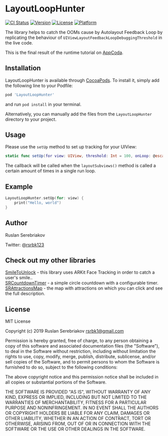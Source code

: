 # LayoutLoopHunter

[![CI Status](https://img.shields.io/travis/rsrbk/LayoutLoopHunter.svg?style=flat)](https://travis-ci.org/rsrbk/LayoutLoopHunter)
[![Version](https://img.shields.io/cocoapods/v/LayoutLoopHunter.svg?style=flat)](https://cocoapods.org/pods/LayoutLoopHunter)
[![License](https://img.shields.io/cocoapods/l/LayoutLoopHunter.svg?style=flat)](https://cocoapods.org/pods/LayoutLoopHunter)
[![Platform](https://img.shields.io/cocoapods/p/LayoutLoopHunter.svg?style=flat)](https://cocoapods.org/pods/LayoutLoopHunter)

The library helps to catch the OOMs cause by Autolayout Feedback Loop by replicating the behaviour of `UIViewLayoutFeedbackLoopDebuggingThreshold` in the live code.

This is the final result of the runtime tutorial on [AppCoda](https://www.appcoda.com/layout-feedback-loop/).

## Installation

LayoutLoopHunter is available through [CocoaPods](https://cocoapods.org). To install
it, simply add the following line to your Podfile:

```ruby
pod 'LayoutLoopHunter'
```
and run `pod install` in your terminal.

Alternatively, you can manually add the files from the `LayoutLoopHunter` directory to your project.

## Usage

Please use the `setUp` method to set up tracking for your UIView:
```swift
static func setUp(for view: UIView, threshold: Int = 100, onLoop: @escaping () -> ())
```
The callback will be called when the `layoutSubviews()` method is called a certain amount of times in a single run loop.

## Example

```swift
LayoutLoopHunter.setUp(for: view) {
    print("Hello, world")
}
```
## Author

Ruslan Serebriakov

Twitter: [@rsrbk123](https://twitter.com/rsrbk123)

## Check out my other libraries

[SmileToUnlock](https://github.com/rsrbk/SRCountdownTimer) - this library uses ARKit Face Tracking in order to catch a user's smile..<br>
[SRCountdownTimer](https://github.com/rsrbk/SRCountdownTimer) - a simple circle countdown with a configurable timer.<br>
[SRAttractionsMap](https://github.com/rsrbk/SRAttractionsMap) - the map with attractions on which you can click and see the full description.

## License

MIT License

Copyright (c) 2019 Ruslan Serebriakov <rsrbk1@gmail.com>

Permission is hereby granted, free of charge, to any person obtaining a copy
of this software and associated documentation files (the "Software"), to deal
in the Software without restriction, including without limitation the rights
to use, copy, modify, merge, publish, distribute, sublicense, and/or sell
copies of the Software, and to permit persons to whom the Software is
furnished to do so, subject to the following conditions:

The above copyright notice and this permission notice shall be included in all
copies or substantial portions of the Software.

THE SOFTWARE IS PROVIDED "AS IS", WITHOUT WARRANTY OF ANY KIND, EXPRESS OR
IMPLIED, INCLUDING BUT NOT LIMITED TO THE WARRANTIES OF MERCHANTABILITY,
FITNESS FOR A PARTICULAR PURPOSE AND NONINFRINGEMENT. IN NO EVENT SHALL THE
AUTHORS OR COPYRIGHT HOLDERS BE LIABLE FOR ANY CLAIM, DAMAGES OR OTHER
LIABILITY, WHETHER IN AN ACTION OF CONTRACT, TORT OR OTHERWISE, ARISING FROM,
OUT OF OR IN CONNECTION WITH THE SOFTWARE OR THE USE OR OTHER DEALINGS IN THE
SOFTWARE.
